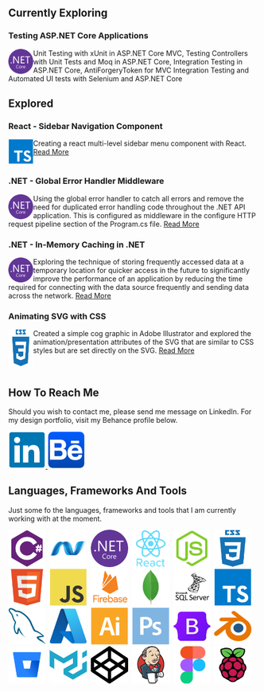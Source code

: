 ## Currently Exploring

### Testing ASP.NET Core Applications
<img align="left" width="50" src="https://github.com/devicons/devicon/blob/master/icons/dotnetcore/dotnetcore-original.svg">Unit Testing with xUnit in ASP.NET Core MVC, Testing Controllers with Unit Tests and Moq in ASP.NET Core, Integration Testing in ASP.NET Core, AntiForgeryToken for MVC Integration Testing and Automated UI tests with Selenium and ASP.NET Core

## Explored

### React - Sidebar Navigation Component
<img align="left" width="50" src="https://github.com/devicons/devicon/blob/master/icons/typescript/typescript-plain.svg"> Creating a react multi-level sidebar menu component with React. <a href="https://github.com/Hendrik-de-Wet/react-sidebar-navigation">Read More <a/><br/><br/>

### .NET - Global Error Handler Middleware
<img align="left" width="50" src="https://github.com/devicons/devicon/blob/master/icons/dotnetcore/dotnetcore-original.svg"> Using the global error handler to catch all errors and remove the need for duplicated error handling code throughout the .NET API application. This is configured as middleware in the configure HTTP request pipeline section of the Program.cs file. <a href="https://github.com/Hendrik-de-Wet/dot-net-global-error-handler">Read More <a/>

### .NET  - In-Memory Caching in .NET 
<img align="left" width="50" src="https://github.com/devicons/devicon/blob/master/icons/dotnetcore/dotnetcore-original.svg"> Exploring the technique of storing frequently accessed data at a temporary location for quicker access in the future to significantly improve the performance of an application by reducing the time required for connecting with the data source frequently and sending data across the network. <a href="https://github.com/Hendrik-de-Wet/dot-net-in-memory-caching">Read More <a/>

### Animating SVG with CSS
<img align="left" width="50" src="https://github.com/devicons/devicon/blob/master/icons/css3/css3-plain-wordmark.svg" title="JavaScript" alt="JavaScript" width="75" height="75"/>Created a simple cog graphic in Adobe Illustrator and explored the animation/presentation attributes of the SVG that are similar to CSS styles but are set directly on the SVG. <a href="https://github.com/Hendrik-de-Wet/html-css-svg-rotating-cogs">Read More <a/></br>
</br>
</br>
## How To Reach Me
Should you wish to contact me, please send me message on LinkedIn. For my design portfolio, visit my Behance profile below.

<div id="badges">
  <a href="https://www.linkedin.com/in/hendrikdewet/">
    <img src="https://github.com/devicons/devicon/blob/master/icons/linkedin/linkedin-original.svg" alt="LinkedIn" width="75" style="width:75px"/>
  </a>
  <a href="https://www.behance.net/hendrikdewet/">
    <img src="https://github.com/devicons/devicon/blob/master/icons/behance/behance-original.svg" alt="Behance" width="75" style="width:75px"/>
  </a>
</div>


## Languages, Frameworks And Tools

Just some fo the languages, frameworks and tools that I am currently working with at the moment.

<div>
  <img src="https://github.com/devicons/devicon/blob/master/icons/csharp/csharp-plain.svg" title="C#" alt="C#" width="75" height="75"/>&nbsp;
  <img src="https://github.com/devicons/devicon/blob/master/icons/dot-net/dot-net-original.svg" title=".dot-net" alt=".dot-net" width="75" height="75"/>&nbsp;
  <img src="https://github.com/devicons/devicon/blob/master/icons/dotnetcore/dotnetcore-original.svg" title=".NET CORE" alt=".NET CORE" width="75" height="75"/>&nbsp;
  <img src="https://github.com/devicons/devicon/blob/master/icons/react/react-original-wordmark.svg" title="React" alt="React" width="75" height="75"/>&nbsp;
  <img src="https://github.com/devicons/devicon/blob/master/icons/nodejs/nodejs-original.svg" title="node js" alt="node JS" width="75" height="75"/>&nbsp;
  <img src="https://github.com/devicons/devicon/blob/master/icons/css3/css3-plain-wordmark.svg"  title="CSS3" alt="CSS" width="75" height="75"/>&nbsp;
  <img src="https://github.com/devicons/devicon/blob/master/icons/html5/html5-original.svg" title="HTML5" alt="HTML" width="75" height="75"/>&nbsp;
  <img src="https://github.com/devicons/devicon/blob/master/icons/javascript/javascript-original.svg" title="JavaScript" alt="JavaScript" width="75" height="75"/>&nbsp;
  <img src="https://github.com/devicons/devicon/blob/master/icons/firebase/firebase-plain-wordmark.svg" title="Firebase" alt="Firebase" width="75" height="75"/>&nbsp;
   <img src="https://github.com/devicons/devicon/blob/master/icons/mongodb/mongodb-original.svg" title="Mongo DB" alt="Mongo DB" width="75" height="75"/>&nbsp;
  <img src="https://github.com/devicons/devicon/blob/master/icons/microsoftsqlserver/microsoftsqlserver-plain-wordmark.svg" title="microsoftsqlserver" alt="microsoftsqlserver" width="75" height="75"/>&nbsp;
 <img src="https://github.com/devicons/devicon/blob/master/icons/typescript/typescript-plain.svg" title="typescript" alt="typescript" width="75" height="75"/>&nbsp;
  <img src="https://github.com/devicons/devicon/blob/master/icons/mysql/mysql-original.svg" title="mySQL" alt="mySQL" width="75" height="75"/>&nbsp;
  <img src="https://github.com/devicons/devicon/blob/master/icons/azure/azure-original.svg" title="Azure" alt="Azure" width="75" height="75"/>&nbsp;
  <img src="https://github.com/devicons/devicon/blob/master/icons/illustrator/illustrator-plain.svg" title="Illustrator" alt="Illustrator" width="75" height="75"/>&nbsp;
  <img src="https://github.com/devicons/devicon/blob/master/icons/photoshop/photoshop-plain.svg" title="Illustrator" alt="Photoshop" width="75" height="75"/>&nbsp;
<img src="https://github.com/devicons/devicon/blob/master/icons/bootstrap/bootstrap-original.svg" title="bootstrap" alt="bootstrap" width="75" height="75"/>&nbsp;
   <img src="https://github.com/devicons/devicon/blob/master/icons/blender/blender-original.svg" title="blender" alt="blender" width="75" height="75"/>&nbsp;
   <img src="https://github.com/devicons/devicon/blob/master/icons/bitbucket/bitbucket-original.svg" title="bitbucket" alt="bitbucket" width="75" height="75"/>&nbsp;
   <img src="https://github.com/devicons/devicon/blob/master/icons/materialui/materialui-plain.svg" title="materialui" alt="materialui" width="75" height="75"/>&nbsp;
    <img src="https://github.com/devicons/devicon/blob/master/icons/codepen/codepen-plain.svg" title="codepen" alt="codepen" width="75" height="75"/>&nbsp;
    <img src="https://github.com/devicons/devicon/blob/master/icons/jenkins/jenkins-original.svg" title="jenkins" alt="jenkins" width="75" height="75"/>&nbsp;
    <img src="https://github.com/devicons/devicon/blob/master/icons/figma/figma-original.svg" title="figma" alt="figma" width="75" height="75"/>&nbsp;
      <img src="https://github.com/devicons/devicon/blob/master/icons/raspberrypi/raspberrypi-original.svg" title="raspberrypi" alt="raspberrypi" width="75" height="75"/>&nbsp;
    
</div>
